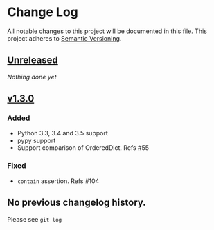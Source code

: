 # Change Log
All notable changes to this project will be documented in this file.
This project adheres to [Semantic Versioning](http://semver.org/).

## [Unreleased]
*Nothing done yet*

## [v1.3.0]
### Added
- Python 3.3, 3.4 and 3.5 support
- pypy support
- Support comparison of OrderedDict. Refs #55

### Fixed
- `contain` assertion. Refs #104


## No previous changelog history.

Please see `git log`

[Unreleased]: https://github.com/gabrielfalcao/sure/compare/v1.3.0...HEAD
[v1.3.0]: https://github.com/gabrielfalcao/sure/compare/1.2.9...v1.3.0
[1.2.9]: https://github.com/gabrielfalcao/sure/compare/1.2.5...1.2.9
[1.2.5]: https://github.com/gabrielfalcao/sure/compare/1.2.4...1.2.5
